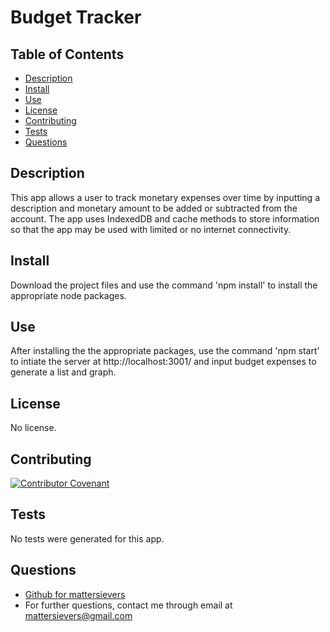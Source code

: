 
 
  # Budget Tracker
  []()

  ## Table of Contents
  * [Description](#description)
  * [Install](#install)
  * [Use](#use)
  * [License](#license)
  * [Contributing](#contributing)
  * [Tests](#tests)
  * [Questions](#questions)

  ## Description
  This app allows a user to track monetary expenses over time by inputting a description and monetary amount to be added or subtracted from the account. The app uses IndexedDB and cache methods to store information so that the app may be used with limited or no internet connectivity.

  ## Install
  Download the project files and use the command 'npm install' to install the appropriate node packages.
  
  ## Use
  After installing the the appropriate packages, use the command 'npm start' to intiate the server at http://localhost:3001/ and input budget expenses to generate a list and graph.
  
  ## License
  No license.

  ## Contributing
   [![Contributor Covenant](https://img.shields.io/badge/Contributor%20Covenant-2.1-4baaaa.svg)](code_of_conduct.md)

  ## Tests
  No tests were generated for this app.
  
  ## Questions
  - [Github for mattersievers](http://www.github.com/mattersievers)
  - For further questions, contact me through email at mattersievers@gmail.com


